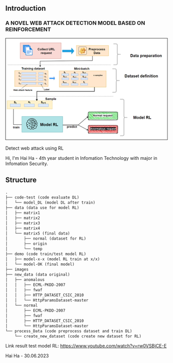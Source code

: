 ## Introduction 
### A NOVEL WEB ATTACK DETECTION MODEL BASED ON REINFORCEMENT
![Model proposed](./images/mohinhtongquan.png)

Detect web attack using RL

Hi, I'm Hai Ha - 4th year student in Infomation Technology with major in Infomation Security. 
## Structure

```
.
├── code-test (code evaluate DL)
│   └── model_DL (model DL after train)
├── data (data use for model RL)
│   ├── matrix1
│   ├── matrix2
│   ├── matrix3
│   ├── matrix4
│   └── matrix5 (final data)
│       ├── normal (dataset for RL)
│       ├── origin
│       └── temp
├── demo (code train/test model RL)
│   ├── model-x-x (model RL train at x/x)
│   └── model-OK (final model)
├── images 
├── new_data (data original)
│   ├── anomalous
│   │   ├── ECML-PKDD-2007
│   │   ├── fwaf
│   │   ├── HTTP_DATASET_CSIC_2010
│   │   └── HttpParamsDataset-master
│   └── normal
│       ├── ECML-PKDD-2007
│       ├── fwaf
│       ├── HTTP_DATASET_CSIC_2010
│       └── HttpParamsDataset-master
└── process_Data (code preprocess dataset and train DL)
    └── create_new_dataset (code create new dataset for RL)
```

Link result test model RL: https://www.youtube.com/watch?v=rw0VSBjCE-E

Hai Ha - 30.06.2023
